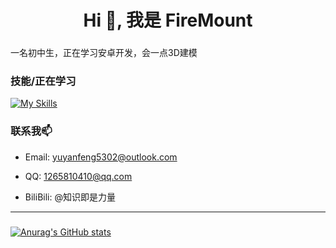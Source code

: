 <h1 align="center">Hi 👋, 我是 FireMount</h1>

###

<p align="left">一名初中生，正在学习安卓开发，会一点3D建模</p>

### 技能/正在学习
[![My Skills](https://skillicons.dev/icons?theme=light&i=,python,kotlin,androidstudio,blender)](https://skillicons.dev)

### 联系我📫
     
- Email: yuyanfeng5302@outlook.com

- QQ: 1265810410@qq.com

- BiliBili: @知识即是力量
---
###
[![Anurag's GitHub stats](https://github-readme-stats.vercel.app/api?username=SHANFENG5302)](https://github.com/anuraghazra/github-readme-stats)
